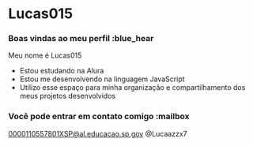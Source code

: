 # Lucas015
### Boas vindas ao meu perfil :blue_hear
Meu nome é Lucas015

- Estou estudando na Alura
- Estou me desenvolvendo na linguagem JavaScript
- Utilizo esse espaço para minha organização e compartilhamento dos meus projetos desenvolvidos
### Você pode entrar em contato comigo :mailbox

0000110557801XSP@al.educacao.sp.gov
@Lucaazzx7

